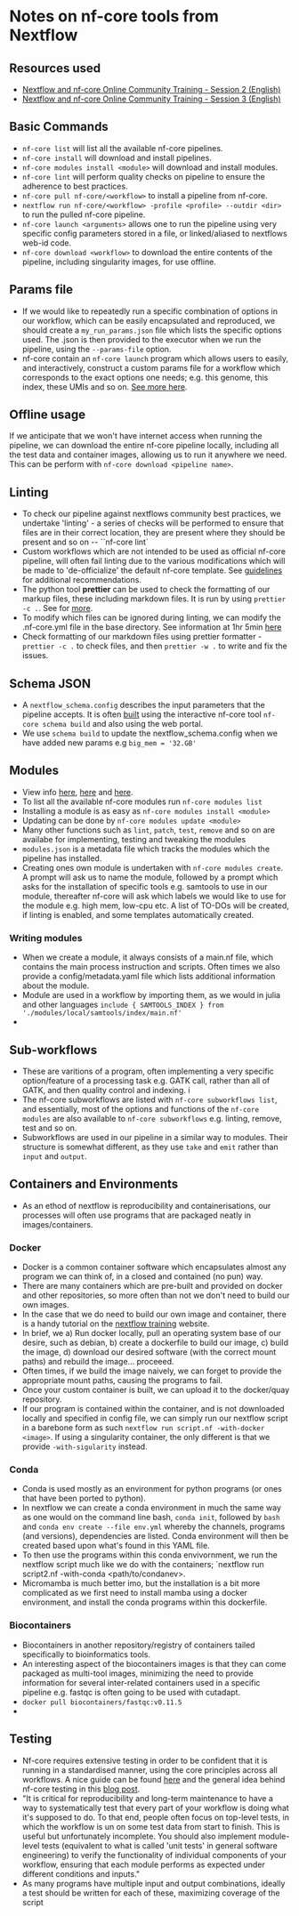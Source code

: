 # Notes on nf-core tools from Nextflow

## Resources used 
* [Nextflow and nf-core Online Community Training - Session 2 (English)](https://www.youtube.com/watch?v=ZD0SBjMUy4w)  
* [Nextflow and nf-core Online Community Training - Session 3 (English)](https://www.youtube.com/watch?v=APavyRs4OMY&t=61s)   


## Basic Commands
* `nf-core list` will list all the available nf-core pipelines.   
* `nf-core install` will download and install pipelines.  
* `nf-core modules install <module>` will download and install modules.   
* `nf-core lint` will perform quality checks on pipeline to ensure the adherence to best practices.    
* `nf-core pull nf-core/<workflow>` to install a pipeline from nf-core. 
* `nextflow run nf-core/<workflow> -profile <profile> --outdir <dir>` to run the pulled nf-core pipeline.  
* `nf-core launch <arguments>` allows one to run the pipeline using very specific config parameters stored in a file, or linked/aliased to nextflows web-id code.
* `nf-core download <workflow>` to download the entire contents of the pipeline, including singularity images, for use offline. 


## Params file 
* If we would like to repeatedly run a specific combination of
options in our workflow, which can be easily encapsulated and
reproduced, we should create a `my_run_params.json` file which
lists the specific options used. The .json is then provided to
the executor when we run the pipeline, using the `--params-file`
option.    
* nf-core contain an `nf-core launch` program which allows users to easily, and interactively, construct a custom params file for a workflow which corresponds to the exact options one needs; e.g. this genome, this index, these UMIs and so on. [See more here](https://nf-co.re/launch).        

## Offline usage 
If we anticipate that we won't have internet access when running the pipeline, we can download the entire nf-core pipeline locally, including all the test data and container images, allowing us to run it anywhere we need. This can be perform with `nf-core download <pipeline name>`.     

## Linting 
* To check our pipeline against nextflows community best practices, we undertake 'linting' - a series of checks will be performed to ensure that files are in their correct location, they are present where they should be present and so on -- ``nf-core lint`    
* Custom workflows which are not intended to be used as official nf-core pipeline, will often fail linting due to the various modifications which will be made to 'de-officialize' the default nf-core template. See [guidelines](https://nf-co.re/docs/contributing/tutorials/unofficial_pipelines) for additional recommendations.     
* The python tool **prettier** can be used to check the formatting of our markup files, these including markdown files. It is run by using `prettier -c .`. See for [more](https://nf-co.re/docs/contributing/code_formatting).     
* To modify which files can be ignored during linting, we can modify the .nf-core.yml file in the base directory. See information at 1hr 5min [here](https://www.youtube.com/watch?v=ZD0SBjMUy4w&list=PL3xpfTVZLcNhoWxHR0CS-7xzu5eRT8uHo&index=19) 
* Check formatting of our markdown files using prettier formatter - `prettier -c .` to check files, and then `prettier -w .` to write and fix the issues. 


## Schema JSON
* A `nextflow_schema.config` describes the input parameters that the pipeline accepts. It is often [built](https://nf-co.re/pipeline_schema_builder) using the interactive nf-core tool `nf-core schema build` and also using the web portal. 
* We use `schema build` to update the nextflow_schema.config when we have added new params e.g `big_mem = '32.GB'`  


## Modules 
* View info
[here](https://training.nextflow.io/hello_nextflow/04_hello_modules/#32-create-file-stubs-for-the-process-modules),
[here](https://training.nextflow.io/basic_training/modules/) and
[here](https://sateeshperi.github.io/nextflow_varcal/nextflow/nextflow_modules).  
* To list all the available nf-core modules run `nf-core modules list`   
* Installing a module is as easy as `nf-core modules install <module>`   
* Updating can be done by `nf-core modules update <module>`     
* Many other functions such as `lint`, `patch`, `test`, `remove` and so on are availabe for implementing, testing and tweaking the modules
* `modules.json` is a metadata file which tracks the modules which the pipeline has installed.     
* Creating ones own module is undertaken with `nf-core modules create`. A
prompt will ask us to name the module, followed by a prompt which asks for the
installation of specific tools e.g. samtools to use in our module, thereafter
nf-core will ask which labels we would like to use for the module e.g. high
mem, low-cpu etc. A list of TO-DOs will be created, if linting is enabled, and
some templates automatically created.

### Writing modules 
* When we create a module, it always consists of a main.nf file, which contains the main process instruction and scripts. Often times we also provide a config/metadata.yaml file which lists additional information about the module.  
* Module are used in a workflow by importing them, as we would in julia and other languages `include { SAMTOOLS_INDEX } from './modules/local/samtools/index/main.nf'` 
* 


## Sub-workflows 
* These are varitions of a program, often implementing a very specific
option/feature of a processing task e.g. GATK call, rather than all of GATK, and then quality control and indexing.    i
* The nf-core subworkflows are listed with `nf-core subworkflows list`, and
essentially, most of the options and functions of the `nf-core modules` are
also available to `nf-core subworkflows` e.g. linting, remove, test and so on.   
* Subworkflows are used in our pipeline in a similar way to modules. Their
structure is somewhat different, as they use `take` and `emit` rather than
`input` and `output`.    

## Containers and Environments
* As an ethod of nextflow is reproducibility and containerisations, our processes will often use programs that are packaged neatly in images/containers.   

### Docker
* Docker is a common container software which encapsulates almost any program we can think of, in a closed and contained (no pun) way.  
* There are many containers which are pre-built and provided on docker and other repositories, so more often than not we don't need to build our own images.  
* In the case that we do need to build our own image and container, there is a handy tutorial on the [nextflow training](https://training.nextflow.io/basic_training/containers/#add-a-software-package-to-the-image) website.    
* In brief, we a) Run docker locally, pull an operating system base of our
desire, such as debian, b) create a dockerfile to build our image, c) build the
image, d) download our desired software (with the correct mount paths) and
rebuild the image... proceeed.   
* Often times, if we build the image naively, we can forget to provide the appropriate mount paths, causing the programs to fail. 
* Once your custom container is built, we can upload it to the docker/quay repository.    
* If our program is contained within the container, and is not downloaded locally and specified in config file, we can simply run our nextflow script in a barebone form as such `nextflow run script.nf -with-docker <image>`. If using a singularity container, the only different is that we provide `-with-sigularity` instead.    

### Conda
* Conda is used mostly as an environment for python programs (or ones that have been ported to python). 
* In nextflow we can create a conda environment in much the same way as one
would on the command line bash, `conda init`, followed by `bash` and `conda env
create --file env.yml` whereby the channels, programs (and versions),
dependencies are listed. Conda environment will then be created based upon
what's found in this YAML file.    
* To then use the programs within this conda envivornment, we run the nextflow script much like we do with the containers; `nextflow run script2.nf -with-conda <path/to/condanev>.    
* Micromamba is much better imo, but the installation is a bit more complicated
as we first need to install mamba using a docker environment, and install the
conda programs within this dockerfile.     

### Biocontainers
* Biocontainers in another repository/registry of containers tailed specifically to bioinformatics tools.
* An interesting aspect of the biocontainers images is that they can come
packaged as multi-tool images, minimizing the need to provide information for
several inter-related containers used in a specific pipeline e.g. fastqc is
often going to be used with cutadapt. 
* `docker pull biocontainers/fastqc:v0.11.5`      
*

## Testing 
* Nf-core requires extensive testing in order to be confident that it is
running in a standardised manner, using the core principles across all
workflows. A nice guide can be found
[here](https://training.nextflow.io/hello_nextflow/05_hello_nf-test/) and the general idea behind nf-core testing in this [blog post](https://nextflow.io/blog/2024/nf-test-in-nf-core.html).    
* "It is critical for reproducibility and long-term maintenance to have a way
to systematically test that every part of your workflow is doing what it's
supposed to do. To that end, people often focus on top-level tests, in which
the workflow is un on some test data from start to finish. This is useful but
unfortunately incomplete. You should also implement module-level tests
(equivalent to what is called 'unit tests' in general software engineering) to
verify the functionality of individual components of your workflow, ensuring
that each module performs as expected under different conditions and inputs." 
* As many programs have multiple input and output combinations, ideally a test should be written for each of these, maximizing coverage of the script 

